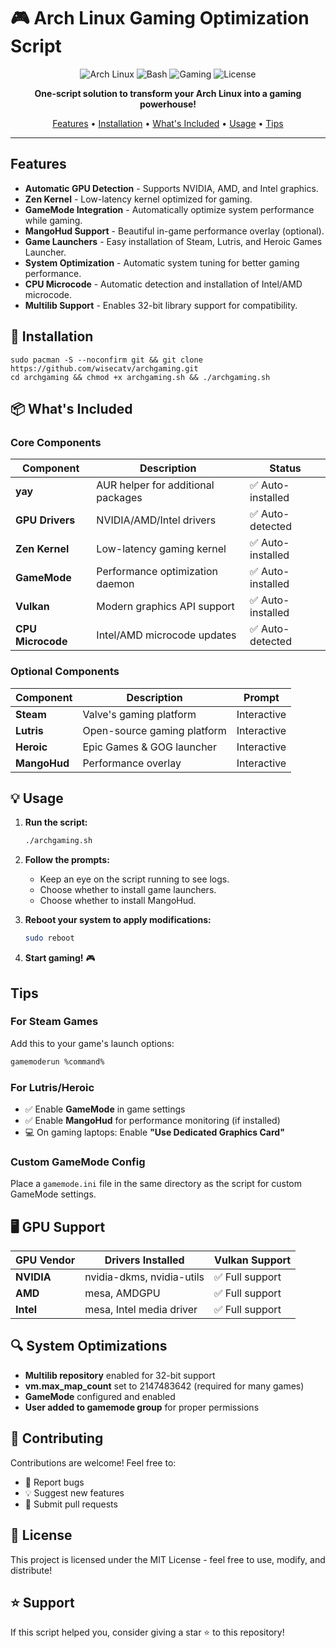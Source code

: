 # 🎮 Arch Linux Gaming Optimization Script

<div align="center">

![Arch Linux](https://img.shields.io/badge/Arch_Linux-1793D1?style=for-the-badge&logo=arch-linux&logoColor=white)
![Bash](https://img.shields.io/badge/bash-4EAA25?style=for-the-badge&logo=gnu-bash&logoColor=white)
![Gaming](https://img.shields.io/badge/gaming-optimized-blueviolet?style=for-the-badge)
![License](https://img.shields.io/badge/license-MIT-green?style=for-the-badge)

**One-script solution to transform your Arch Linux into a gaming powerhouse!**

[Features](#-features) • [Installation](#-installation) • [What's Included](#-whats-included) • [Usage](#-usage) • [Tips](#-pro-tips)

</div>

---

## Features

- **Automatic GPU Detection** - Supports NVIDIA, AMD, and Intel graphics.
- **Zen Kernel** - Low-latency kernel optimized for gaming.
- **GameMode Integration** - Automatically optimize system performance while gaming.
- **MangoHud Support** - Beautiful in-game performance overlay (optional).
- **Game Launchers** - Easy installation of Steam, Lutris, and Heroic Games Launcher.
- **System Optimization** - Automatic system tuning for better gaming performance.
- **CPU Microcode** - Automatic detection and installation of Intel/AMD microcode.
- **Multilib Support** - Enables 32-bit library support for compatibility.

## 🔧 Installation
```
sudo pacman -S --noconfirm git && git clone https://github.com/wisecatv/archgaming.git
cd archgaming && chmod +x archgaming.sh && ./archgaming.sh
```

## 📦 What's Included

### Core Components

| Component | Description | Status |
|-----------|-------------|--------|
| **yay** | AUR helper for additional packages | ✅ Auto-installed |
| **GPU Drivers** | NVIDIA/AMD/Intel drivers | ✅ Auto-detected |
| **Zen Kernel** | Low-latency gaming kernel | ✅ Auto-installed |
| **GameMode** | Performance optimization daemon | ✅ Auto-installed |
| **Vulkan** | Modern graphics API support | ✅ Auto-installed |
| **CPU Microcode** | Intel/AMD microcode updates | ✅ Auto-detected |

### Optional Components

| Component | Description | Prompt |
|-----------|-------------|--------|
| **Steam** | Valve's gaming platform | Interactive |
| **Lutris** | Open-source gaming platform | Interactive |
| **Heroic** | Epic Games & GOG launcher | Interactive |
| **MangoHud** | Performance overlay | Interactive |

## 💡 Usage

1. **Run the script:**
   ```bash
   ./archgaming.sh
   ```

2. **Follow the prompts:**
   - Keep an eye on the script running to see logs.
   - Choose whether to install game launchers.
   - Choose whether to install MangoHud.

3. **Reboot your system to apply modifications:**
   ```bash
   sudo reboot
   ```

4. **Start gaming!** 🎮

## Tips

### For Steam Games
Add this to your game's launch options:
```bash
gamemoderun %command%
```

### For Lutris/Heroic
- ✅ Enable **GameMode** in game settings
- ✅ Enable **MangoHud** for performance monitoring (if installed)
- 💻 On gaming laptops: Enable **"Use Dedicated Graphics Card"**

### Custom GameMode Config
Place a `gamemode.ini` file in the same directory as the script for custom GameMode settings.

## 🖥️ GPU Support

| GPU Vendor | Drivers Installed | Vulkan Support |
|------------|-------------------|----------------|
| **NVIDIA** | nvidia-dkms, nvidia-utils | ✅ Full support |
| **AMD** | mesa, AMDGPU | ✅ Full support |
| **Intel** | mesa, Intel media driver | ✅ Full support |

## 🔍 System Optimizations

- **Multilib repository** enabled for 32-bit support
- **vm.max_map_count** set to 2147483642 (required for many games)
- **GameMode** configured and enabled
- **User added to gamemode group** for proper permissions

## 🤝 Contributing

Contributions are welcome! Feel free to:
- 🐛 Report bugs
- 💡 Suggest new features
- 🔧 Submit pull requests

## 📜 License

This project is licensed under the MIT License - feel free to use, modify, and distribute!

## ⭐ Support

If this script helped you, consider giving a star ⭐ to this repository!
